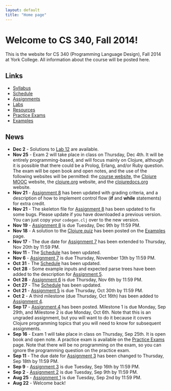 ```yaml
---
layout: default
title: "Home page"
---
```


# Welcome to CS 340, Fall 2014!

This is the website for CS 340 (Programming Language Design), Fall 2014 at York College.  All information about the course will be posted here.

## Links

* [Syllabus](syllabus.html)
* [Schedule](schedule.html)
* [Assignments](assign/index.html)
* [Labs](labs/index.html)
* [Resources](resources/index.html)
* [Practice Exams](practice/index.html)
* [Examples](examples/index.html)

## News

* **Dec 2** - Solutions to [Lab 12](labs/lab12.html) are available.
* **Nov 25** - Exam 2 will take place in class on Thursday, Dec 4th.  It will be entirely programming-based, and will focus mainly on Clojure, although it is possible that there could be a Prolog, Erlang, and/or Ruby question.  The exam will be open book and open notes, and the use of the following websites will be permitted: the [course website](http://ycpcs.github.io/cs340-fall2014), the [Clojure MOOC](http://mooc.cs.helsinki.fi/clojure) website, the [clojure.org](http://clojure.org/) website, and the [clojuredocs.org](http://clojuredocs.org/) website.
* **Nov 21** - [Assignment 8](assign/assign08.html) has been updated with grading criteria, and a description of how to implement control flow (**if** and **while** statements) for extra credit.
* **Nov 21** - The skeleton file for [Assignment 8](assign/assign08.html) has been updated to fix some bugs.  Please update if you have downloaded a previous version.  You can just copy your `codegen.clj` over to the new version.
* **Nov 19** - [Assignment 8](assign/assign08.html) is due Tuesday, Dec 9th by 11:59 PM.
* **Nov 18** - A solution to the [Clojure quiz](assign/clojure-quiz.html) has been posted on the [Examples](examples/index.html) page.
* **Nov 17** - The due date for [Assignment 7](assign/assign07.html) has been extended to Thursday, Nov 20th by 11:59 PM.
* **Nov 11** - The [Schedule](schedule.html) has been updated.
* **Nov 6** - [Assignment 7](assign/assign07.html) is due Thursday, November 13th by 11:59 PM.
* **Oct 31** - The [Schedule](schedule.html) has been updated.
* **Oct 28** - Some example inputs and expected parse trees have been added to the description for [Assignment 5](assign/assign05.html).
* **Oct 28** - [Assignment 6](assign/assign06.html) is due Thursday, Nov 6th by 11:59 PM.
* **Oct 27** - The [Schedule](schedule.html) has been updated.
* **Oct 21** - [Assignment 5](assign/assign05.html) is due Thursday, Oct 30th by 11:59 PM.
* **Oct 2** - A third milestone (due Thursday, Oct 16th) has been added to [Assignment 4](assign/assign04.html).
* **Sep 17** - [Assignment 4](assign/assign04.html) has been posted.  Milestone 1 is due Monday, Sep 29th, and Milestone 2 is due Monday, Oct 6th.  Note that this is an ungraded assignment, but you will want to do it because it covers Clojure programming topics that you will need to know for subsequent assignments.
* **Sep 16** - Exam 1 will take place in class on Thursday, Sep 25th.  It is open book and open note.  A practice exam is available on the [Practice Exams](practice/index.html) page.  Note that there will be no programming on the exam, so you can ignore the programming question on the practice exam.
* **Sep 11** - The due date for [Assignment 3](assign/assign03.html) has been changed to Thursday, Sep 18th by 11:59 PM.
* **Sep 9** - [Assignment 3](assign/assign03.html) is due Tuesday, Sep 16th by 11:59 PM.
* **Sep 2** - [Assignment 2](assign/assign02.html) is due Tuesday, Sep 9th by 11:59 PM.
* **Aug 25** - [Assignment 1](assign/assign01.html) is due Tuesday, Sep 2nd by 11:59 PM.
* **Aug 22** - Welcome back!
